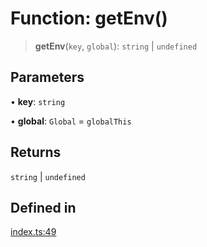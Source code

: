# Function: getEnv()

> **getEnv**(`key`, `global`): `string` \| `undefined`

## Parameters

• **key**: `string`

• **global**: `Global` = `globalThis`

## Returns

`string` \| `undefined`

## Defined in

[index.ts:49](https://github.com/andreisergiu98/baeta/blob/4c16a2c8fa14b6d48e42b6a2c2893542bd64b987/packages/util-env/index.ts#L49)
